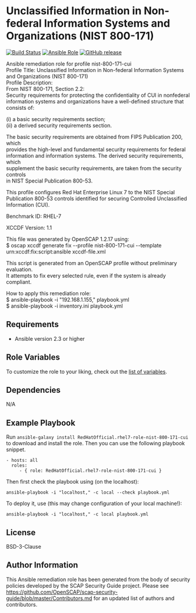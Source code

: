 # Unclassified Information in Non-federal Information Systems and Organizations (NIST 800-171)

[![Build Status](https://travis-ci.org/RedHatOfficial/ansible-rhel7-nist-800-171-cui-role.svg?branch=master)](https://travis-ci.org/RedHatOfficial/ansible-rhel7-nist-800-171-cui-role)
[![Ansible Role](https://img.shields.io/ansible/role/26065.svg)](https://galaxy.ansible.com/RedHatOfficial/rhel7-nist-800-171-cui-role)
[![GitHub release](https://img.shields.io/github/release/RedHatOfficial/ansible-rhel7-nist-800-171-cui-role.svg)](https://github.com/RedHatOfficial/ansible-rhel7-nist-800-171-cui-role/releases/latest)

Ansible remediation role for profile nist-800-171-cui  
Profile Title:  Unclassified Information in Non-federal Information Systems and Organizations (NIST 800-171)  
Profile Description:  
From NIST 800-171, Section 2.2:  
Security requirements for protecting the confidentiality of CUI in nonfederal   
information systems and organizations have a well-defined structure that   
consists of:  
  
(i) a basic security requirements section;  
(ii) a derived security requirements section.  
  
The basic security requirements are obtained from FIPS Publication 200, which  
provides the high-level and fundamental security requirements for federal  
information and information systems. The derived security requirements, which  
supplement the basic security requirements, are taken from the security controls  
in NIST Special Publication 800-53.  
  
This profile configures Red Hat Enterprise Linux 7 to the NIST Special  
Publication 800-53 controls identified for securing Controlled Unclassified  
Information (CUI).  
  
Benchmark ID:  RHEL-7  

XCCDF Version:  1.1  
  
This file was generated by OpenSCAP 1.2.17 using:  
	$ oscap xccdf generate fix --profile nist-800-171-cui --template urn:xccdf:fix:script:ansible xccdf-file.xml   
  
This script is generated from an OpenSCAP profile without preliminary evaluation.  
It attempts to fix every selected rule, even if the system is already compliant.  
  
How to apply this remediation role:  
$ ansible-playbook -i "192.168.1.155," playbook.yml  
$ ansible-playbook -i inventory.ini playbook.yml

## Requirements

- Ansible version 2.3 or higher

## Role Variables

To customize the role to your liking, check out the [list of variables](vars/main.yml).

## Dependencies

N/A

## Example Playbook

Run `ansible-galaxy install RedHatOfficial.rhel7-role-nist-800-171-cui` to
download and install the role. Then you can use the following playbook snippet.


    - hosts: all
      roles:
         - { role: RedHatOfficial.rhel7-role-nist-800-171-cui }


Then first check the playbook using (on the localhost):

    ansible-playbook -i "localhost," -c local --check playbook.yml

To deploy it, use (this may change configuration of your local machine!):

    ansible-playbook -i "localhost," -c local playbook.yml


## License

BSD-3-Clause

## Author Information

This Ansible remediation role has been generated from the body of security policies developed by the SCAP Security Guide project. Please see https://github.com/OpenSCAP/scap-security-guide/blob/master/Contributors.md for an updated list of authors and contributors.
